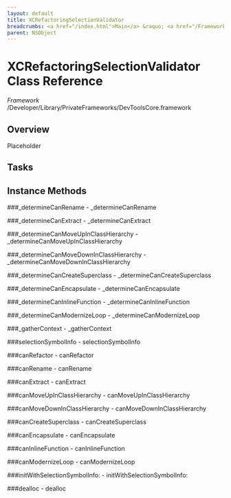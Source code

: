 ```yaml
---
layout: default
title: XCRefactoringSelectionValidator
breadcrumbs: <a href="/index.html">Main</a> &raquo; <a href="/Frameworks.html">Framework</a> &raquo; <a href="/Frameworks/DevToolsCore.html">DevToolsCore</a> &raquo; XCRefactoringSelectionValidator
parent: NSObject 
---
```

# XCRefactoringSelectionValidator Class Reference

*Framework* /Developer/Library/PrivateFrameworks/DevToolsCore.framework

## Overview

Placeholder

## Tasks

## Instance Methods

<a name="-_determineCanRename"></a>
###_determineCanRename
    - _determineCanRename

<a name="-_determineCanExtract"></a>
###_determineCanExtract
    - _determineCanExtract

<a name="-_determineCanMoveUpInClassHierarchy"></a>
###_determineCanMoveUpInClassHierarchy
    - _determineCanMoveUpInClassHierarchy

<a name="-_determineCanMoveDownInClassHierarchy"></a>
###_determineCanMoveDownInClassHierarchy
    - _determineCanMoveDownInClassHierarchy

<a name="-_determineCanCreateSuperclass"></a>
###_determineCanCreateSuperclass
    - _determineCanCreateSuperclass

<a name="-_determineCanEncapsulate"></a>
###_determineCanEncapsulate
    - _determineCanEncapsulate

<a name="-_determineCanInlineFunction"></a>
###_determineCanInlineFunction
    - _determineCanInlineFunction

<a name="-_determineCanModernizeLoop"></a>
###_determineCanModernizeLoop
    - _determineCanModernizeLoop

<a name="-_gatherContext"></a>
###_gatherContext
    - _gatherContext

<a name="-selectionSymbolInfo"></a>
###selectionSymbolInfo
    - selectionSymbolInfo

<a name="-canRefactor"></a>
###canRefactor
    - canRefactor

<a name="-canRename"></a>
###canRename
    - canRename

<a name="-canExtract"></a>
###canExtract
    - canExtract

<a name="-canMoveUpInClassHierarchy"></a>
###canMoveUpInClassHierarchy
    - canMoveUpInClassHierarchy

<a name="-canMoveDownInClassHierarchy"></a>
###canMoveDownInClassHierarchy
    - canMoveDownInClassHierarchy

<a name="-canCreateSuperclass"></a>
###canCreateSuperclass
    - canCreateSuperclass

<a name="-canEncapsulate"></a>
###canEncapsulate
    - canEncapsulate

<a name="-canInlineFunction"></a>
###canInlineFunction
    - canInlineFunction

<a name="-canModernizeLoop"></a>
###canModernizeLoop
    - canModernizeLoop

<a name="-initWithSelectionSymbolInfo:"></a>
###initWithSelectionSymbolInfo:
    - initWithSelectionSymbolInfo:

<a name="-dealloc"></a>
###dealloc
    - dealloc

